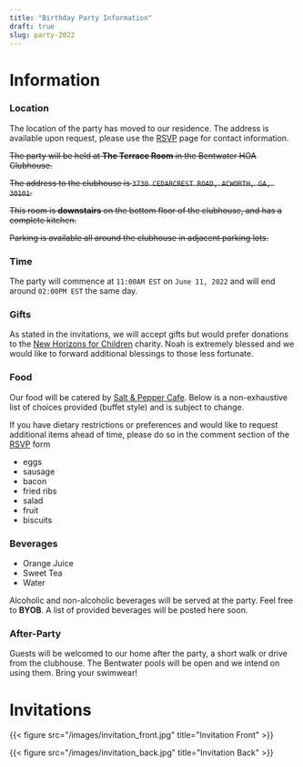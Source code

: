```yaml
---
title: "Birthday Party Information"
draft: true
slug: party-2022
---
```


# Information

### Location

The location of the party has moved to our residence. The address is available upon request, please use the [RSVP](/rsvp/) page for contact information.

~~The party will be held at **The Terrace Room** in the Bentwater HOA Clubhouse.~~

~~The address to the clubhouse is `3730 CEDARCREST ROAD, ACWORTH, GA, 30101`.~~

~~This room is **downstairs** on the bottom floor of the clubhouse, and has a complete kitchen.~~

~~Parking is available all around the clubhouse in adjacent parking lots.~~


### Time

The party will commence at `11:00AM EST` on `June 11, 2022` and will end around `02:00PM EST` the same day.

### Gifts

As stated in the invitations, we will accept gifts but would prefer donations to the [New Horizons for Children](https://nhfc.org) charity. Noah is extremely blessed and we would like to forward additional blessings to those less fortunate.

### Food

Our food will be catered by [Salt &amp; Pepper Cafe](https://www.saltpeppercafe.com/). Below is a non-exhaustive list of choices provided (buffet style) and is subject to change.

If you have dietary restrictions or preferences and would like to request additional items ahead of time, please do so in the comment section of the [RSVP](/rsvp/) form

 - eggs
 - sausage
 - bacon
 - fried ribs
 - salad
 - fruit
 - biscuits

### Beverages

 - Orange Juice
 - Sweet Tea
 - Water


Alcoholic and non-alcoholic beverages will be served at the party. Feel free to **BYOB**. A list of provided beverages will be posted here soon.

### After-Party

Guests will be welcomed to our home after the party, a short walk or drive from the clubhouse. The Bentwater pools will be open and we intend on using them. Bring your swimwear!


# Invitations

{{< figure src="/images/invitation_front.jpg" title="Invitation Front" >}}

{{< figure src="/images/invitation_back.jpg" title="Invitation Back" >}}


